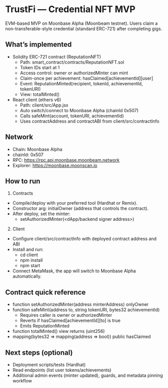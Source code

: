 # TrustFi — Credential NFT MVP


EVM-based MVP on Moonbase Alpha (Moonbeam testnet). Users claim a non-transferable-style credential (standard ERC-721) after completing gigs.

## What’s implemented

- Solidity ERC-721 contract (ReputationNFT)
  - Path: smart_contract/contracts/ReputationNFT.sol
  - Token IDs start at 1
  - Access control: owner or authorizedMinter can mint
  - Claim-once per achievement: hasClaimed[achievementId][user]
  - Event: ReputationMinted(recipient, tokenId, achievementId, tokenURI)
  - View: totalMinted()
- React client (ethers v6)
  - Path: client/src/App.jsx
  - Auto switch/connect to Moonbase Alpha (chainId 0x507)
  - Calls safeMint(account, tokenURI, achievementId)
  - Uses contractAddress and contractABI from client/src/contractInfo

## Network

- Chain: Moonbase Alpha
- chainId: 0x507
- RPC: https://rpc.api.moonbase.moonbeam.network
- Explorer: https://moonbase.moonscan.io

## How to run

1) Contracts
- Compile/deploy with your preferred tool (Hardhat or Remix).
- Constructor arg: initialOwner (address that controls the contract).
- After deploy, set the minter:
  - setAuthorizedMinter(<dApp/backend signer address>)

2) Client
- Configure client/src/contractInfo with deployed contract address and ABI
- Install and run:
  - cd client
  - npm install
  - npm start
- Connect MetaMask, the app will switch to Moonbase Alpha automatically.

## Contract quick reference

- function setAuthorizedMinter(address minterAddress) onlyOwner
- function safeMint(address to, string tokenURI, bytes32 achievementId)
  - Requires caller is owner or authorizedMinter
  - Reverts if hasClaimed[achievementId][to] is true
  - Emits ReputationMinted
- function totalMinted() view returns (uint256)
- mapping(bytes32 => mapping(address => bool)) public hasClaimed

## Next steps (optional)
- Deployment scripts/tests (Hardhat)
- Read endpoints (list user tokens/achievements)
- Additional admin events (minter updated), guards, and metadata pinning workflow
